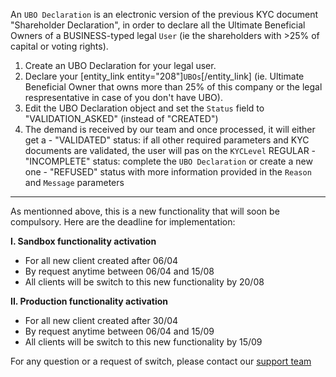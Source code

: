 An  `UBO Declaration` is an electronic version of the previous KYC document "Shareholder Declaration", in order to declare all the Ultimate Beneficial Owners of a BUSINESS-typed legal `User` (ie the shareholders with >25% of capital or voting rights).

1. Create an UBO Declaration for your legal user.
2. Declare your [entity_link entity="208"]`UBOs`[/entity_link] (ie. Ultimate Beneficial Owner that owns more than 25% of this company or the legal respresentative in case of you don't have UBO). 
3. Edit the UBO Declaration object and set the `Status` field to "VALIDATION_ASKED" (instead of "CREATED")
4. The demand is received by our team and once processed, it will either get a
								 - "VALIDATED" status: if all other required parameters and KYC documents are validated, the user will pas on the `KYCLevel` REGULAR
								 - "INCOMPLETE" status: complete the  `UBO Declaration` or create a new one
								 -  "REFUSED" status with more information provided in the `Reason` and `Message` parameters


-------------------------------------------------------------------------------------------------------------------------------------------------------------------------------------------------------------------------------------------------------------

As mentionned above, this is a new functionality that will soon be compulsory.  Here are the deadline for implementation:

**I. Sandbox functionality activation**
* For all new client created after 06/04
* By request anytime between 06/04 and 15/08
* All clients will be switch to this new functionality by 20/08

**II. Production functionality activation**
*  For all new client created after  30/04
* By request anytime between 06/04 and 15/09
* All clients will be switch to this new functionality by 15/09

For any question or a request of switch,  please contact our [support team ](https://support.mangopay.com/s/contactsupport?language=en_US)